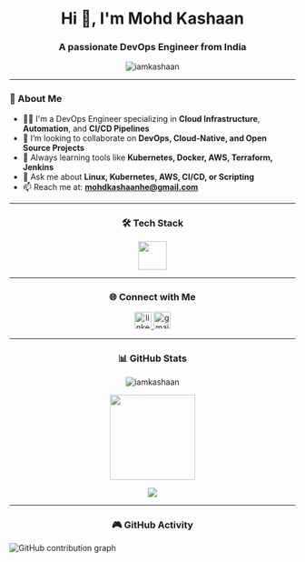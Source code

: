 <h1 align="center">Hi 👋, I'm Mohd Kashaan</h1>
<h3 align="center">A passionate DevOps Engineer from India</h3>

<p align="center">
  <img src="https://komarev.com/ghpvc/?username=iamkashaan&label=Profile%20views&color=0e75b6&style=flat" alt="iamkashaan" />
</p>

---

### 🚀 About Me

- 👷‍♂️ I'm a DevOps Engineer specializing in **Cloud Infrastructure**, **Automation**, and **CI/CD Pipelines**
- 👯 I’m looking to collaborate on **DevOps, Cloud-Native, and Open Source Projects**
- 🧠 Always learning tools like **Kubernetes, Docker, AWS, Terraform, Jenkins**
- 💬 Ask me about **Linux, Kubernetes, AWS, CI/CD, or Scripting**
- 📫 Reach me at: **mohdkashaanhe@gmail.com**

---

<h3 align="center">🛠️ Tech Stack</h3>

<div align="center">
  <img src="https://skillicons.dev/icons?i=bash,py,yaml,linux,docker,kubernetes,jenkins,githubactions,terraform,ansible,aws,grafana,prometheus,git" height="50" />
</div>

---

<h3 align="center">🌐 Connect with Me</h3>

<p align="center">
  <a href="https://www.linkedin.com/in/mohd-kashaan/" target="blank">
    <img src="https://img.shields.io/static/v1?message=LinkedIn&logo=linkedin&label=&color=0077B5&logoColor=white&labelColor=&style=for-the-badge" height="30" alt="linkedin logo" />
  </a>
  <a href="mailto:mohdkashaanhe@gmail.com" target="blank">
    <img src="https://img.shields.io/static/v1?message=Gmail&logo=gmail&label=&color=EA4335&logoColor=white&labelColor=&style=for-the-badge" height="30" alt="gmail logo" />
  </a>
</p>

---

<h3 align="center">📊 GitHub Stats</h3>

<p align="center">
  <img src="https://github-readme-stats.vercel.app/api?username=iamkashaan&show_icons=true&theme=dracula&locale=en" alt="iamkashaan" />
</p>

<p align="center">
  <img src="https://streak-stats.demolab.com?user=iamkashaan&theme=dracula&hide_border=false" height="150" />
</p>

<p align="center">
  <img src="https://github-profile-trophy.vercel.app/?username=iamkashaan&theme=dracula&column=3&margin-w=15&margin-h=15" />
</p>

---

<h3 align="center">🎮 GitHub Activity</h3>

<picture>
  <source media="(prefers-color-scheme: dark)" srcset="https://raw.githubusercontent.com/iamkashaan/iamkashaan/output/pacman-contribution-graph-dark.svg">
  <source media="(prefers-color-scheme: light)" srcset="https://raw.githubusercontent.com/iamkashaan/iamkashaan/output/pacman-contribution-graph.svg">
  <img alt="GitHub contribution graph" src="https://raw.githubusercontent.com/iamkashaan/iamkashaan/output/pacman-contribution-graph.svg">
</picture>

